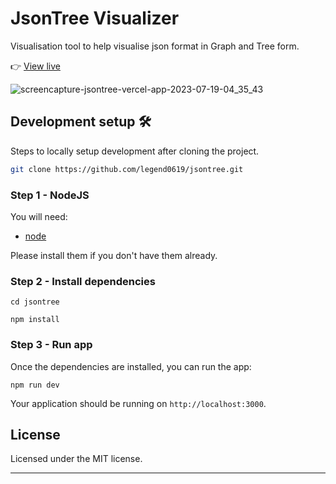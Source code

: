 # JsonTree Visualizer

Visualisation tool to help visualise json format in Graph and Tree form.

👉 [View live](https://jsontree.vercel.app/)

![screencapture-jsontree-vercel-app-2023-07-19-04_35_43](https://github.com/legend0619/jsontree/assets/85615075/0978c0ba-4871-4722-8cf8-f695a86d11ea)

## Development setup 🛠

Steps to locally setup development after cloning the project.

```sh
git clone https://github.com/legend0619/jsontree.git
```

### Step 1 - NodeJS

You will need:

- [node](https://nodejs.org/)

Please install them if you don't have them already.

### Step 2 - Install dependencies

```shell
cd jsontree
```

```shell
npm install
```

### Step 3 - Run app

Once the dependencies are installed, you can run the app:

```shell
npm run dev
```

Your application should be running on `http://localhost:3000`.

## License

Licensed under the MIT license.

---
